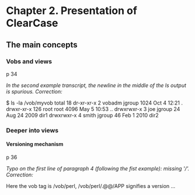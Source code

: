 # Chapter 2. Presentation of ClearCase

## The main concepts

### Vobs and views

p 34

*In the second example transcript, the newline in the middle of the ls output is spurious. Correction:*

$ ls -la /vob/myvob
total 18
dr-xr-xr-x 2 vobadm jgroup 1024 Oct 4 12:21 .
drwxr-xr-x 126 root root 4096 May 5 10:53 ..
drwxrwxr-x 3 joe jgroup 24 Aug 24 2009 dir1
drwxrwxr-x 4 smith jgroup 46 Feb 1 2010 dir2

### Deeper into views

#### Versioning mechanism

p 36

*Typo on the first line of paragraph 4 (following the fist example): missing '/'. Correction:*

Here the vob tag is /vob/perl, /vob/perl/.@@/APP signifies a version ...